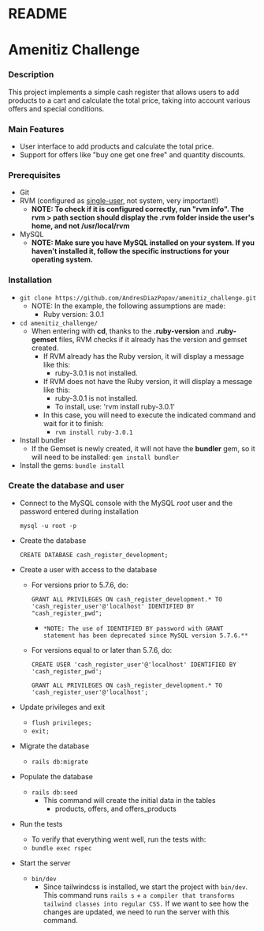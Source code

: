 # README

# Amenitiz Challenge

### Description

This project implements a simple cash register that allows users to add products to a cart and calculate the total price, taking into account various offers and special conditions.

### **Main Features**

- User interface to add products and calculate the total price.
- Support for offers like "buy one get one free" and quantity discounts.

### Prerequisites

- Git
- RVM (configured as [single-user](https://rvm.io/rvm/install#installation-explained), not system, very important!)
    - **NOTE: To check if it is configured correctly, run "rvm info". The rvm > path section should display the .rvm folder inside the user's home, and not /usr/local/rvm**
- MySQL
    - **NOTE: Make sure you have MySQL installed on your system. If you haven't installed it, follow the specific instructions for your operating system.**

### **Installation**

- `git clone https://github.com/AndresDiazPopov/amenitiz_challenge.git`
    - NOTE: In the example, the following assumptions are made:
        - Ruby version: 3.0.1
- `cd amenitiz_challenge/`
    - When entering with **cd**, thanks to the **.ruby-version** and **.ruby-gemset** files, RVM checks if it already has the version and gemset created.
        - If RVM already has the Ruby version, it will display a message like this:
            - ruby-3.0.1 is not installed.
        - If RVM does not have the Ruby version, it will display a message like this:
            - ruby-3.0.1 is not installed.
            - To install, use: 'rvm install ruby-3.0.1'
        - In this case, you will need to execute the indicated command and wait for it to finish:
            - `rvm install ruby-3.0.1`
- Install bundler
    - If the Gemset is newly created, it will not have the **bundler** gem, so it will need to be installed: `gem install bundler`
- Install the gems: `bundle install`

### Create the database and user

- Connect to the MySQL console with the MySQL *root* user and the password entered during installation

  `mysql -u root -p`

- Create the database

  `CREATE DATABASE cash_register_development;`

- Create a user with access to the database
    - For versions prior to 5.7.6, do:

      `GRANT ALL PRIVILEGES ON cash_register_development.* TO 'cash_register_user'@'localhost' IDENTIFIED BY "cash_register_pwd";`

        - `*NOTE: The use of IDENTIFIED BY password with GRANT statement has been deprecated since MySQL version 5.7.6.**`
    - For versions equal to or later than 5.7.6, do:

      `CREATE USER 'cash_register_user'@'localhost' IDENTIFIED BY 'cash_register_pwd';`

      `GRANT ALL PRIVILEGES ON cash_register_development.* TO 'cash_register_user'@'localhost';`

- Update privileges and exit
    - `flush privileges;`
    - `exit;`
- Migrate the database
    - `rails db:migrate`
- Populate the database
    - `rails db:seed`
        - This command will create the initial data in the tables
            - products, offers, and offers_products
- Run the tests
    - To verify that everything went well, run the tests with:
    - `bundle exec rspec`
- Start the server
    - `bin/dev`
        - Since tailwindcss is installed, we start the project with `bin/dev`. This command runs `rails s` + `a compiler that transforms tailwind classes into regular CSS.` If we want to see how the changes are updated, we need to run the server with this command.
